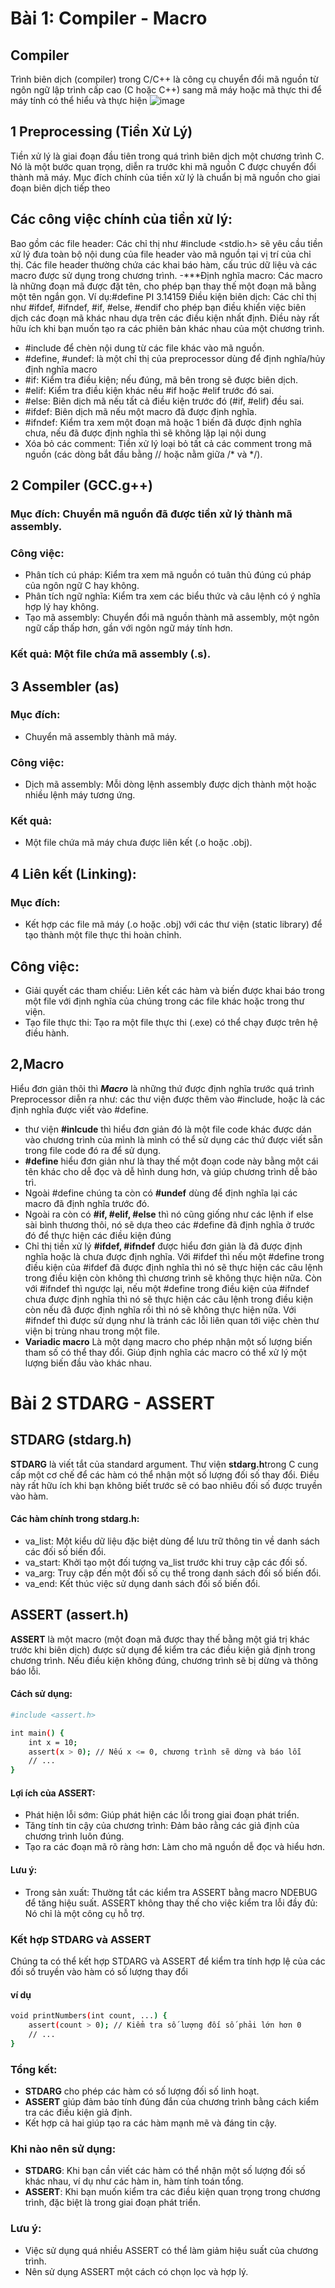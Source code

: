 # Bài 1: Compiler - Macro
## Compiler
Trình biên dịch (compiler) trong C/C++ là công cụ chuyển đổi mã nguồn từ ngôn ngữ lập trình cấp cao (C hoặc C++) sang mã máy hoặc mã thực thi để máy tính có thể hiểu và thực hiện
 ![image](https://github.com/user-attachments/assets/abb9cd9f-07b4-4ebc-a624-dd9db724e8de)
 ## 1 Preprocessing (Tiền Xử Lý)

 Tiền xử lý là giai đoạn đầu tiên trong quá trình biên dịch một chương trình C. Nó là một bước quan trọng, diễn ra trước khi mã nguồn C được chuyển đổi thành mã máy. 
 Mục đích chính của tiền xử lý là chuẩn bị mã nguồn cho giai đoạn biên dịch tiếp theo
##  Các công việc chính của tiền xử lý:
Bao gồm các file header: Các chỉ thị như #include <stdio.h> sẽ yêu cầu tiền xử lý đưa toàn bộ nội dung của file header vào mã nguồn tại vị trí của chỉ thị. Các file header thường chứa các khai báo hàm, cấu trúc dữ liệu và các macro được sử dụng trong chương trình.
-***Định nghĩa macro: Các macro là những đoạn mã được đặt tên, cho phép bạn thay thế một đoạn mã bằng một tên ngắn gọn. Ví dụ:#define PI 3.14159
Điều kiện biên dịch: Các chỉ thị như #ifdef, #ifndef, #if, #else, #endif cho phép bạn điều khiển việc biên dịch các đoạn mã khác nhau dựa trên các điều kiện nhất định. Điều này rất hữu ích khi bạn muốn tạo ra các phiên bản khác nhau của một chương trình.

+ #include để chèn nội dung từ các file khác vào mã nguồn.
+ #define, #undef: là một chỉ thị của preprocessor dùng để định nghĩa/hủy định nghĩa macro
+ #if: Kiểm tra điều kiện; nếu đúng, mã bên trong sẽ được biên dịch.
+ #elif: Kiểm tra điều kiện khác nếu #if hoặc #elif trước đó sai.
+ #else: Biên dịch mã nếu tất cả điều kiện trước đó (#if, #elif) đều sai.
+ #ifdef: Biên dịch mã nếu một macro đã được định nghĩa.
+ #ifndef: Kiểm tra xem một đoạn mã hoặc 1 biến đã được định nghĩa chưa, nếu đã được định nghĩa thì sẽ không lặp lại nội dung
+ Xóa bỏ các comment: Tiền xử lý loại bỏ tất cả các comment trong mã nguồn (các dòng bắt đầu bằng // hoặc nằm giữa /* và */).
## 2 Compiler (GCC.g++)
### Mục đích: Chuyển mã nguồn đã được tiền xử lý thành mã assembly.
### Công việc:
+ Phân tích cú pháp: Kiểm tra xem mã nguồn có tuân thủ đúng cú pháp của ngôn ngữ C hay không.
+ Phân tích ngữ nghĩa: Kiểm tra xem các biểu thức và câu lệnh có ý nghĩa hợp lý hay không.
+ Tạo mã assembly: Chuyển đổi mã nguồn thành mã assembly, một ngôn ngữ cấp thấp hơn, gần với ngôn ngữ máy tính hơn.
### Kết quả: Một file chứa mã assembly (.s).
## 3 Assembler (as)
### Mục đích:
+ Chuyển mã assembly thành mã máy.
### Công việc:
+ Dịch mã assembly: Mỗi dòng lệnh assembly được dịch thành một hoặc nhiều lệnh máy tương ứng.
### Kết quả: 
+ Một file chứa mã máy chưa được liên kết (.o hoặc .obj).
## 4 Liên kết (Linking):

### Mục đích: 
+ Kết hợp các file mã máy (.o hoặc .obj) với các thư viện (static library) để tạo thành một file thực thi hoàn chỉnh.
## Công việc:
+ Giải quyết các tham chiếu: Liên kết các hàm và biến được khai báo trong một file với định nghĩa của chúng trong các file khác hoặc trong thư viện.
+ Tạo file thực thi: Tạo ra một file thực thi (.exe) có thể chạy được trên hệ điều hành.
## 2,Macro
Hiểu đơn giản thôi thì ***Macro*** là những thứ được định nghĩa trước quá trình Preprocessor diễn ra như: các thư viện được thêm vào #include, hoặc là các định nghĩa được viết vào #define.
+ thư viện **#inlcude** thì hiểu đơn giản đó là một file code khác được dán vào chương trình của mình là mình có thể sử dụng các thứ được viết sẵn trong file code đó ra để sử dụng.
+ **#define** hiểu đơn giản như là thay thế một đoạn code này bằng một cái tên khác cho dễ đọc và dễ hình dung hơn, và giúp chương trình dễ bảo trì.
+ Ngoài #define chúng ta còn có **#undef** dùng để định nghĩa lại các macro đã định nghĩa trước đó.
+ Ngoài ra còn có **#if, #elif, #else** thì nó cũng giống như các lệnh if else sài bình thương thôi, nó sẽ dựa theo các #define đã định nghĩa ở trước đó để thực hiện các điều kiện đúng 
+ Chỉ thị tiền xử lý **#ifdef, #ifndef** được hiểu đơn giản là đã được định nghĩa hoặc là chưa được định nghĩa. Với #ifdef thì nếu một #define trong điều kiện của #ifdef đã được định nghĩa thì nó sẽ thực hiện các câu lệnh trong điều kiện còn không thì chương trình sẽ không thực hiện nữa. Còn với #ifndef thì ngược lại, nếu một #define trong điều kiện của #ifndef chưa được định nghĩa thì nó sẽ thực hiện các câu lệnh trong điều kiện còn nếu đã được định nghĩa rồi thì nó sẽ không thực hiện nữa. Với #ifndef thì được sử dụng như là tránh các lỗi liên quan tới việc chèn thư viện bị trùng nhau trong một file.
+ **Variadic macro** Là một dạng macro cho phép nhận một số lượng biến tham số có thể thay đổi. Giúp định nghĩa các macro có thể xử lý một lượng biến đầu vào khác nhau.
# Bài 2 STDARG - ASSERT
## STDARG (stdarg.h)
**STDARG** là viết tắt của standard argument. Thư viện **stdarg.h**trong C cung cấp một cơ chế để các hàm có thể nhận một số lượng đối số thay đổi. Điều này rất hữu ích khi bạn không biết trước sẽ có bao nhiêu đối số được truyền vào hàm.

#### Các hàm chính trong stdarg.h:

+ va_list: Một kiểu dữ liệu đặc biệt dùng để lưu trữ thông tin về danh sách các đối số biến đổi.
+ va_start: Khởi tạo một đối tượng va_list trước khi truy cập các đối số.
+ va_arg: Truy cập đến một đối số cụ thể trong danh sách đối số biến đổi.
+ va_end: Kết thúc việc sử dụng danh sách đối số biến đổi.
## ASSERT (assert.h)
**ASSERT** là một macro (một đoạn mã được thay thế bằng một giá trị khác trước khi biên dịch) được sử dụng để kiểm tra các điều kiện giả định trong chương trình. Nếu điều kiện không đúng, chương trình sẽ bị dừng và thông báo lỗi.
#### Cách sử dụng:
```bash
#include <assert.h>

int main() {
    int x = 10;
    assert(x > 0); // Nếu x <= 0, chương trình sẽ dừng và báo lỗi
    // ...
}
```
#### Lợi ích của ASSERT:

+ Phát hiện lỗi sớm: Giúp phát hiện các lỗi trong giai đoạn phát triển.
+ Tăng tính tin cậy của chương trình: Đảm bảo rằng các giả định của chương trình luôn đúng.
+ Tạo ra các đoạn mã rõ ràng hơn: Làm cho mã nguồn dễ đọc và hiểu hơn.
#### Lưu ý:

+ Trong sản xuất: Thường tắt các kiểm tra ASSERT bằng macro NDEBUG để tăng hiệu suất.
ASSERT không thay thế cho việc kiểm tra lỗi đầy đủ: Nó chỉ là một công cụ hỗ trợ.
### Kết hợp STDARG và ASSERT
Chúng ta có thể kết hợp STDARG và ASSERT để kiểm tra tính hợp lệ của các đối số truyền vào hàm có số lượng thay đổi
#### ví dụ 
```bash
void printNumbers(int count, ...) {
    assert(count > 0); // Kiểm tra số lượng đối số phải lớn hơn 0
    // ...
}
```
### Tổng kết:

+ **STDARG** cho phép các hàm có số lượng đối số linh hoạt.
+ **ASSERT** giúp đảm bảo tính đúng đắn của chương trình bằng cách kiểm tra các điều kiện giả định.
+ Kết hợp cả hai giúp tạo ra các hàm mạnh mẽ và đáng tin cậy.
### Khi nào nên sử dụng:

+ **STDARG**: Khi bạn cần viết các hàm có thể nhận một số lượng đối số khác nhau, ví dụ như các hàm in, hàm tính toán tổng.
+ **ASSERT**: Khi bạn muốn kiểm tra các điều kiện quan trọng trong chương trình, đặc biệt là trong giai đoạn phát triển.
### Lưu ý:

+ Việc sử dụng quá nhiều ASSERT có thể làm giảm hiệu suất của chương trình.
+ Nên sử dụng ASSERT một cách có chọn lọc và hợp lý.
